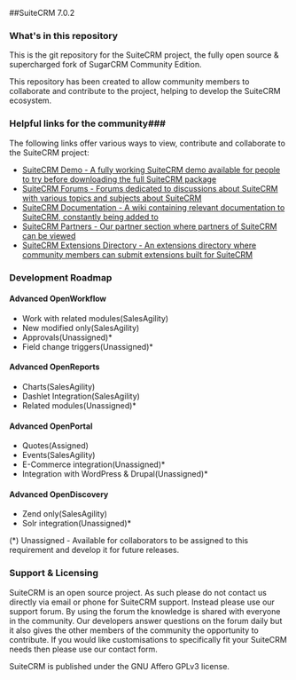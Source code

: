 ##SuiteCRM 7.0.2

### What's in this repository ###

This is the git repository for the SuiteCRM project, the fully open source & supercharged fork of SugarCRM Community Edition.

This repository has been created to allow community members to collaborate and contribute to the project, helping to develop the SuiteCRM ecosystem.

### Helpful links for the community###

The following links offer various ways to view, contribute and collaborate to the SuiteCRM project:


+ [SuiteCRM Demo - A fully working SuiteCRM demo available for people to try before downloading the full SuiteCRM package][suitecrm_demo]
+ [SuiteCRM Forums - Forums dedicated to discussions about SuiteCRM with various topics and subjects about SuiteCRM][suitecrm_forums]
+ [SuiteCRM Documentation - A wiki containing relevant documentation to SuiteCRM, constantly being added to][suitecrm_docs]
+ [SuiteCRM Partners - Our partner section where partners of SuiteCRM can be viewed][suitecrm_partners]
+ [SuiteCRM Extensions Directory - An extensions directory where community members can submit extensions built for SuiteCRM][suitecrm_ext]

[suitecrm_demo]: http://suitecrm.com/index.php/advanced-stuff
[suitecrm_forums]: http://suitecrm.com/index.php/forum
[suitecrm_docs]: http://suitecrm.com/index.php/suitecrm-the-sugarcrm-fork
[suitecrm_partners]: http://suitecrm.com/index.php/suitecrm-partners
[suitecrm_ext]: http://suitecrm.com/index.php/suitecrm-extensions

### Development Roadmap ###

#### Advanced OpenWorkflow ####
+ Work with related modules(SalesAgility) 
+ New modified only(SalesAgility) 
+ Approvals(Unassigned)*
+ Field change triggers(Unassigned)*

#### Advanced OpenReports ####
+ Charts(SalesAgility) 
+ Dashlet Integration(SalesAgility) 
+ Related modules(Unassigned)*

#### Advanced OpenPortal ####
+ Quotes(Assigned) 
+ Events(SalesAgility) 
+ E-Commerce integration(Unassigned)*
+ Integration with WordPress & Drupal(Unassigned)*

#### Advanced OpenDiscovery ####
+ Zend only(SalesAgility) 
+ Solr integration(Unassigned)*

(*) Unassigned - Available for collaborators to be assigned to this requirement and develop it for future releases.

### Support & Licensing ###

SuiteCRM is an open source project. As such please do not contact us directly via email or phone for SuiteCRM support. Instead please use our support forum. By using the forum the knowledge is shared with everyone in the community. Our developers answer questions on the forum daily but it also gives the other members of the community the opportunity to contribute. If you would like customisations to specifically fit your SuiteCRM  needs then please use our contact form.

SuiteCRM is published under the GNU Affero GPLv3 license.

